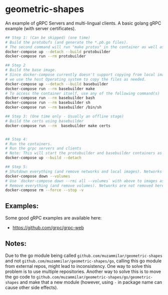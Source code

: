 # geometric-shapes
An example of gRPC Servers and multi-lingual clients. A basic golang gRPC example (with server certificates).

```sh
## Step 1: (Can be skipped) (one time)
# Build the protobufs (and generate the *.pb.go files).
# The second command will run "make protos" in the container as well as recreate go module/update dependencies
docker-compose up --detach --build protobuilder
docker-compose run --rm protobuilder

## Step 2
# Build the base image.
# Since docker-compose currently doesn't support copying from local images (between multiple Dockerfiles),
# we use the host Operating system to copy the files as needed.
docker-compose up --detach --build basebuilder
docker-compose run --rm basebuilder make
# To access the container itself, use any of the following command(s)
docker-compose run --rm basebuilder bash
docker-compose run --rm basebuilder sh
docker-compose run --rm basebuilder /bin/sh

## Step 3: (One time only - Usually an offline stage)
# Build the certs using basebuilder
docker-compose run --rm  basebuilder make certs


## Step 4:
# Run the containers.
# Run the grpc servers and clients
# Note: This will start the protobuilder and basebuilder containers as well.
docker-compose up --build --detach

## Step 5:
# Shutdown everything (and remove networks and local images). Networks are removed in this.
docker-compose down --volumes
# Use `docker-compose down --rmi all --volumes` with above to images as well
# Remove everything (and remove volumes). Networks are not removed here.
docker-compose rm --force --stop -v
```

## Examples:
Some good gRPC examples are available here:
* https://github.com/grpc/grpc-web

## Notes:
Due to the go module being called `github.com/muzammilar/geometric-shapes` and not `github.com/muzammilar/geometric-shapes/go`, calling this go module from external repos, might lead to inconsistency.
One way to solve this problem is to use multiple repositories. Another way to solve this is to move the go code to `github.com/muzammilar/geometric-shapes/go/geometric-shapes` and make that a new module (however, using `-` in package name can cause other side effects).
